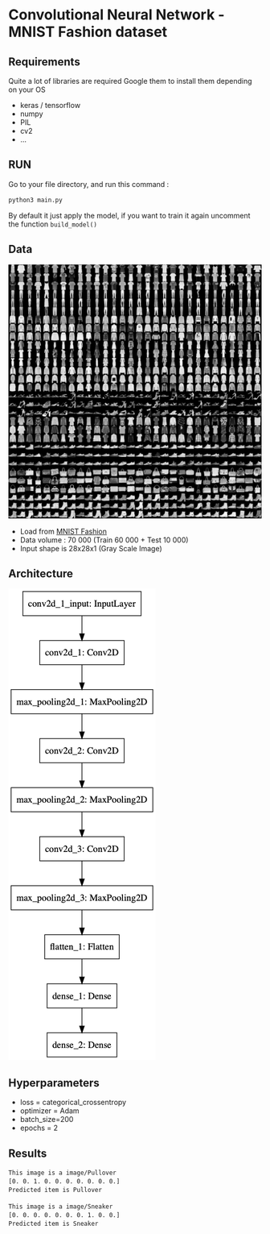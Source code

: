 # Convolutional Neural Network - MNIST Fashion dataset
## Requirements
Quite a lot of libraries are required
Google them to install them depending on your OS
* keras / tensorflow
* numpy
* PIL
* cv2
* ...

## RUN
Go to your file directory, and run this command :
```bash
python3 main.py
```
By default it just apply the model, if you want to train it again
uncomment the function ```build_model()```

## Data
![alt text](model/data_sample.png "Sample")
* Load from [MNIST Fashion](http://yann.lecun.com/exdb/mnist/)
* Data volume : 70 000 (Train 60 000 + Test 10 000)
* Input shape is 28x28x1 (Gray Scale Image)



## Architecture
![alt text](model/model.png "Model")

## Hyperparameters
* loss = categorical_crossentropy
* optimizer = Adam
* batch_size=200
* epochs = 2

## Results
```bash
This image is a image/Pullover
[0. 0. 1. 0. 0. 0. 0. 0. 0. 0.]
Predicted item is Pullover

This image is a image/Sneaker
[0. 0. 0. 0. 0. 0. 0. 1. 0. 0.]
Predicted item is Sneaker
```
